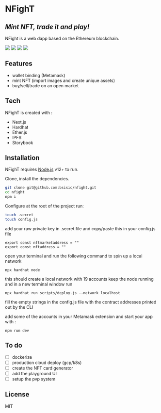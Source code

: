 # NFighT
## _Mint NFT, trade it and play!_

NFight is a web dapp based on the Ethereum blockchain.

![](https://img.shields.io/github/issues/bsisic/nfight)
![](https://img.shields.io/github/forks/bsisic/nfight)
![](https://img.shields.io/github/stars/bsisic/nfight)
![](https://img.shields.io/github/license/bsisic/nfight)

## Features

- wallet binding (Metamask)
- mint NFT (import images and create unique assets)
- buy/sell/trade on an open market

## Tech

NFighT is created with :

- Next.js
- Hardhat
- Ether.js
- IPFS
- Storybook

## Installation

NFighT requires [Node.js](https://nodejs.org/) v12+ to run.

Clone, install the dependencies.

```sh
git clone git@github.com:bsisic/nfight.git
cd nfight
npm i
```

Configure
at the root of the project run:
```sh
touch .secret
touch config.js
```

add your raw private key in .secret file
and
copy/paste this in your config.js file

```
export const nftmarketaddress = ""
export const nftaddress = ""
```

open your terminal and run the following command to spin up a local network

```
npx hardhat node
```
this should create a local network with 19 accounts
keep the node running and in a new terminal window run

```
npx hardhat run scripts/deploy.js --network localhost
```
fill the empty strings in the config.js file with the contract addresses printed out by the CLI

add some of the accounts in your Metamask extension and start your app with :

```
npm run dev
```

## To do

- [ ] dockerize
- [ ] production cloud deploy (gcp/k8s)
- [ ] create the NFT card generator 
- [ ] add the playground UI
- [ ] setup the pvp system

## License

MIT

